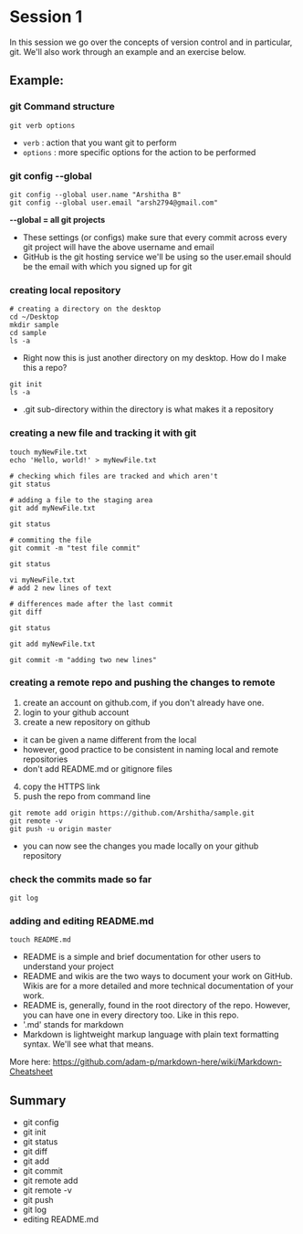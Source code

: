 # Session 1

In this session we go over the concepts of version control and in particular, git. We'll also work through an example and an exercise below.  

## Example: 

### git Command structure
`git verb options`

* `verb` : action that you want git to perform
* `options` : more specific options for the action to be performed

### git config --global

``` 
git config --global user.name "Arshitha B" 
git config --global user.email "arsh2794@gmail.com"
```

**--global = all git projects**

* These settings (or configs) make sure that every commit across every git project will have the above username and email
* GitHub is the git hosting service we'll be using so the user.email should be the email with which you signed up for git

### creating local repository
```shell
# creating a directory on the desktop
cd ~/Desktop 
mkdir sample
cd sample
ls -a
```
* Right now this is just another directory on my desktop. How do I make this a repo?

```shell
git init 
ls -a 
```

* .git sub-directory within the directory is what makes it a repository 

### creating a new file and tracking it with git
```shell
touch myNewFile.txt 
echo 'Hello, world!' > myNewFile.txt

# checking which files are tracked and which aren't
git status 

# adding a file to the staging area 
git add myNewFile.txt 

git status 

# commiting the file 
git commit -m "test file commit" 

git status

vi myNewFile.txt 
# add 2 new lines of text 

# differences made after the last commit
git diff 

git status

git add myNewFile.txt 

git commit -m "adding two new lines" 
```

### creating a remote repo and pushing the changes to remote
1. create an account on github.com, if you don't already have one. 
2. login to your github account 
3. create a new repository on github
  * it can be given a name different from the local 
  * however, good practice to be consistent in naming local and remote repositories 
  * don't add README.md or gitignore files
4. copy the HTTPS link 
5. push the repo from command line 

```shell
git remote add origin https://github.com/Arshitha/sample.git
git remote -v
git push -u origin master
```

* you can now see the changes you made locally on your github repository

### check the commits made so far
```shell
git log
```

### adding and editing README.md 
```shell
touch README.md
```
* README is a simple and brief documentation for other users to understand your project
* README and wikis are the two ways to document your work on GitHub. Wikis are for a more detailed and more technical documentation of your work. 
* README is, generally, found in the root directory of the repo. However, you can have one in every directory too. Like in this repo. 
* '.md' stands for markdown
* Markdown is lightweight markup language with plain text formatting syntax. We'll see what that means. 

More here: https://github.com/adam-p/markdown-here/wiki/Markdown-Cheatsheet

## Summary 
* git config 
* git init 
* git status
* git diff
* git add 
* git commit 
* git remote add 
* git remote -v 
* git push
* git log 
* editing README.md
